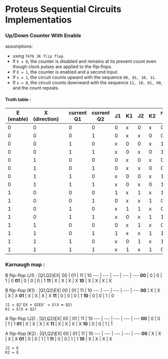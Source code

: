 
# Proteus Sequential Circuits Implementatios

### Up/Down Counter With Enable
assumptions:
- using `7476 JK flip flop`.
- If `E = 0`, the counter is disabled and remains at its present count even though clock pulses are applied to the flip‐flops.
- If `E = 1`, the counter is enabled and a second input.
- If `x = 1`, the circuit counts upward with the sequence `00, 01, 10, 11`.
- If `x = 0`, the circuit counts downward with the sequence `11, 10, 01, 00`, and the count repeats.


#### Truth table :

E (enable) | X (direction) || current Q1 | current Q2 | J1 | K1 | J2 | K2 | next Q1 | next Q2 | 
--- | --- | --- | ---  | ---  | ---  | ---   | ---  | ---  | ---  | ---
0 | 0 || 0 | 0 | 0 | x | 0 | x | 0 | 0
0 | 0 || 0 | 1 | 0 | x | x | 0 | 0 | 1
0 | 0 || 1 | 0 | x | 0 | 0 | x | 1 | 0
0 | 0 || 1 | 1 | x | 0 | x | 0 | 1 | 1
0 | 1 || 0 | 0 | 0 | x | 0 | x | 0 | 0
0 | 1 || 0 | 1 | 0 | x | x | 0 | 0 | 1
0 | 1 || 1 | 0 | x | 0 | 0 | x | 1 | 0
0 | 1 || 1 | 1 | x | 0 | x | 0 | 1 | 1
1 | 0 || 0 | 0 | 1 | x | 1 | x | 1 | 1
1 | 0 || 0 | 1 | 0 | x | x | 1 | 0 | 0
1 | 0 || 1 | 0 | x | 1 | 1 | x | 0 | 1
1 | 0 || 1 | 1 | x | 0 | x | 1 | 1 | 0
1 | 1 || 0 | 0 | 0 | x | 1 | x | 0 | 1
1 | 1 || 0 | 1 | 1 | x | x | 1 | 1 | 0
1 | 1 || 1 | 0 | x | 0 | 1 | x | 1 | 1
1 | 1 || 1 | 1 | x | 1 | x | 1 | 0 | 0

### Karnaugh map :
B flip-flop (J1) :
|Q1,Q2\EX| 00 | 01 | 11 | 10
--- | --- | --- | --- | ---
**00** | 0 | 0 | 1 | 0
**01** | 0 | 0 | 0 | 1
**11** | X | X | X | X
**10** | X | X | X | X

B flip-flop (K1) :
|Q1,Q2\EX| 00 | 01 | 11 | 10
--- | --- | --- | --- | ---
**00** | X | X | X | X
**01** | X | X | X | X
**11** | 0 | 0 | 0 | 1
**10** | 0 | 0 | 1 | 0

```
J1 = Q2'EX + Q2EX' = E(X ⊕ Q2)
K1 = E(X ⊕ Q2)
```

A flip-flop (J2) :
|Q1,Q2\EX| 00 | 01 | 11 | 10
--- | --- | --- | --- | ---
**00** | 0 | 0 | 1 | 1
**01** | X | X | X | X
**11** | X | X | X | X
**10** | 0 | 0 | 1 | 1

A flip-flop (K2) :
|Q1,Q2\EX| 00 | 01 | 11 | 10
--- | --- | --- | --- | ---
**00** | X | X | X | X
**01** | 0 | 0 | 1 | 1
**11** | 0 | 0 | 1 | 1
**10** | X | X | X | X

```
J2 = E
K2 = E
```
